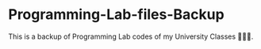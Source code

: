 # Programming-Lab-files-Backup

This is a backup of Programming Lab codes of my University Classes 👨🏼‍💻. 
